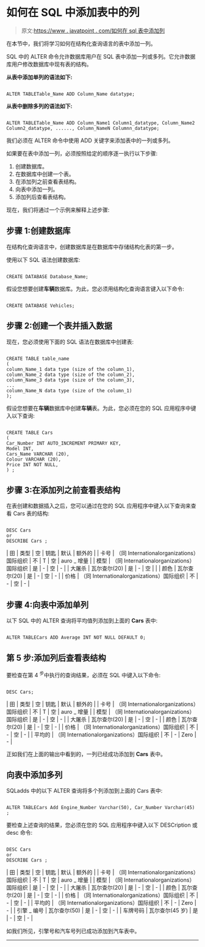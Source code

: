 # 如何在 SQL 中添加表中的列

> 原文:[https://www . javatpoint . com/如何在 sql 表中添加列](https://www.javatpoint.com/how-to-add-column-in-the-table-in-sql)

在本节中，我们将学习如何在结构化查询语言的表中添加一列。

SQL 中的 ALTER 命令允许数据库用户在 SQL 表中添加一列或多列。它允许数据库用户修改数据库中现有表的结构。

**从表中添加单列的语法如下:**

```

ALTER TABLETable_Name ADD Column_Name datatype;   

```

**从表中删除多列的语法如下:**

```

ALTER TABLETable_Name ADD Column_Name1 Column1_datatype, Column_Name2 Column2_datatype, ......, Column_NameN Columnn_datatype;

```

我们必须在 ALTER 命令中使用 ADD 关键字来添加表中的一列或多列。

如果要在表中添加一列，必须按照给定的顺序逐一执行以下步骤:

1.  创建数据库。
2.  在数据库中创建一个表。
3.  在添加列之前查看表结构。
4.  向表中添加一列。
5.  添加列后查看表结构。

现在，我们将通过一个示例来解释上述步骤:

## 步骤 1:创建数据库

在结构化查询语言中，创建数据库是在数据库中存储结构化表的第一步。

使用以下 SQL 语法创建数据库:

```

CREATE DATABASE Database_Name;

```

假设您想要创建**车辆**数据库。为此，您必须用结构化查询语言键入以下命令:

```

CREATE DATABASE Vehicles;

```

## 步骤 2:创建一个表并插入数据

现在，您必须使用下面的 SQL 语法在数据库中创建表:

```

CREATE TABLE table_name  
(
column_Name_1 data type (size of the column_1),  
column_Name_2 data type (size of the column_2),  
column_Name_3 data type (size of the column_3),  
...  
column_Name_N data type (size of the column_1)
);  

```

假设您想要在**车辆**数据库中创建**车辆**表。为此，您必须在您的 SQL 应用程序中键入以下查询:

```

CREATE TABLE Cars 
(
Car_Number INT AUTO_INCREMENT PRIMARY KEY,
Model INT,  
Cars_Name VARCHAR (20),    
Colour VARCHAR (20),  
Price INT NOT NULL,
) ;

```

## 步骤 3:在添加列之前查看表结构

在表创建和数据插入之后，您可以通过在您的 SQL 应用程序中键入以下查询来查看 Cars 表的结构:

```

DESC Cars 
or
DESCRIBE Cars ;

```

| 田 | 类型 | 空 | 钥匙 | 默认 | 额外的 |
| 卡号 | （同 Internationalorganizations）国际组织 | 不 | T | 空 | auro _ 增量 |
| 模型 | （同 Internationalorganizations）国际组织 | 是 | - | 空 | - |
| 大屠杀 | 瓦尔查尔(20) | 是 | - | 空 |  |
| 颜色 | 瓦尔查尔(20) | 是 | - | 空 | - |
| 价格 | （同 Internationalorganizations）国际组织 | 不 | - | 空 | - |

## 步骤 4:向表中添加单列

以下 SQL 中的 ALTER 查询将平均值列添加到上面的 **Cars** 表中:

```

ALTER TABLECars ADD Average INT NOT NULL DEFAULT 0;

```

## 第 5 步:添加列后查看表结构

要检查在第 4 <sup>步</sup>中执行的查询结果，必须在 SQL 中键入以下命令:

```

DESC Cars; 

```

| 田 | 类型 | 空 | 钥匙 | 默认 | 额外的 |
| 卡号 | （同 Internationalorganizations）国际组织 | 不 | T | 空 | auro _ 增量 |
| 模型 | （同 Internationalorganizations）国际组织 | 是 | - | 空 | - |
| 大屠杀 | 瓦尔查尔(20) | 是 | - | 空 | - |
| 颜色 | 瓦尔查尔(20) | 是 | - | 空 | - |
| 价格 | （同 Internationalorganizations）国际组织 | 不 | - | 空 | - |
| 平均的 | （同 Internationalorganizations）国际组织 | 不 | - | Zero | - |

正如我们在上面的输出中看到的，一列已经成功添加到 **Cars** 表中。

## 向表中添加多列

SQLadds 中的以下 ALTER 查询将多个列添加到上面的 Cars 表中:

```

ALTER TABLECars Add Engine_Number Varchar(50), Car_Number Varchar(45) ;

```

要检查上述查询的结果，您必须在您的 SQL 应用程序中键入以下 DESCription 或 desc 命令:

```

DESC Cars 
or
DESCRIBE Cars ;

```

| 田 | 类型 | 空 | 钥匙 | 默认 | 额外的 |
| 卡号 | （同 Internationalorganizations）国际组织 | 不 | T | 空 | auro _ 增量 |
| 模型 | （同 Internationalorganizations）国际组织 | 是 | - | 空 | - |
| 大屠杀 | 瓦尔查尔(20) | 是 | - | 空 | - |
| 颜色 | 瓦尔查尔(20) | 是 | - | 空 | - |
| 价格 | （同 Internationalorganizations）国际组织 | 不 | - | 空 | - |
| 平均的 | （同 Internationalorganizations）国际组织 | 不 | - | Zero | - |
| 引擎 _ 编号 | 瓦尔查尔(50) | 是 | - | 空 | - |
| 车牌号码 | 瓦尔查尔(45 岁) | 是 | - | 空 | - |

如我们所见，引擎号和汽车号列已成功添加到汽车表中。

* * *